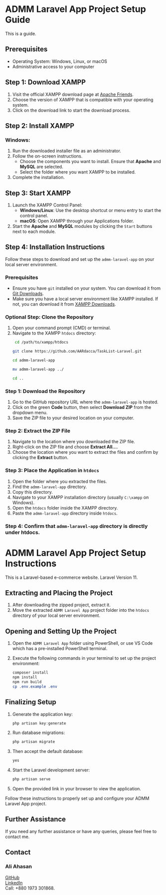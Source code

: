 # ADMM Laravel App Project Setup Guide

This is a guide.

## Prerequisites

- Operating System: Windows, Linux, or macOS
- Administrative access to your computer

## Step 1: Download XAMPP

1. Visit the official XAMPP download page at [Apache Friends](https://www.apachefriends.org/index.html).
2. Choose the version of XAMPP that is compatible with your operating system.
3. Click on the download link to start the download process.

## Step 2: Install XAMPP

### Windows:

1. Run the downloaded installer file as an administrator.
2. Follow the on-screen instructions.
   - Choose the components you want to install. Ensure that **Apache** and **MySQL** are selected.
   - Select the folder where you want XAMPP to be installed.
3. Complete the installation.


## Step 3: Start XAMPP

1. Launch the XAMPP Control Panel:
   - **Windows/Linux**: Use the desktop shortcut or menu entry to start the control panel.
   - **macOS**: Open XAMPP through your Applications folder.
2. Start the **Apache** and **MySQL** modules by clicking the `Start` buttons next to each module.

## Step 4: Installation Instructions

Follow these steps to download and set up the `admm-laravel-app` on your local server environment.

### Prerequisites

- Ensure you have `git` installed on your system. You can download it from [Git Downloads](https://git-scm.com/downloads).
- Make sure you have a local server environment like XAMPP installed. If not, you can download it from [XAMPP Downloads](https://www.apachefriends.org/download.html).

### Optional Step: Clone the Repository

1. Open your command prompt (CMD) or terminal.
2. Navigate to the XAMPP `htdocs` directory:
   ```bash
    cd /path/to/xampp/htdocs
    ```
    ```bash
    git clone https://github.com/AARdacca/TaskList-Laravel.git
    ```
    ```bash
    cd admm-laravel-app
    ```
    ```bash
    mv admm-laravel-app ../
    ```
    ```bash
    cd ..
    ```

### Step 1: Download the Repository

1. Go to the GitHub repository URL where the `admm-laravel-app` is hosted.
2. Click on the green **Code** button, then select **Download ZIP** from the dropdown menu.
3. Save the ZIP file to your desired location on your computer.

### Step 2: Extract the ZIP File

1. Navigate to the location where you downloaded the ZIP file.
2. Right-click on the ZIP file and choose **Extract All...**.
3. Choose the location where you want to extract the files and confirm by clicking the **Extract** button.

### Step 3: Place the Application in `htdocs`

1. Open the folder where you extracted the files.
2. Find the `admm-laravel-app` directory.
3. Copy this directory.
4. Navigate to your XAMPP installation directory (usually `C:\xampp` on Windows).
5. Open the `htdocs` folder inside the XAMPP directory.
6. Paste the `admm-laravel-app` directory inside `htdocs`.

### Step 4: Confirm that `admm-laravel-app` directory is directly under htdocs.

# ADMM Laravel App Project Setup Instructions
This is a Laravel-based e-commerce website.
Laravel Version 11.
## Extracting and Placing the Project
1. After downloading the zipped project, extract it.
2. Move the extracted `ADMM Laravel App` project folder into the `htdocs` directory of your local server environment.

## Opening and Setting Up the Project
1. Open the `ADMM Laravel App` folder using PowerShell, or use VS Code which has a pre-installed PowerShell terminal.
2. Execute the following commands in your terminal to set up the project environment:

    ```powershell
    composer install
    npm install
    npm run build
    cp .env.example .env
    ```

## Finalizing Setup
1. Generate the application key:
   
    ```powershell
    php artisan key:generate
    ```
2. Run database migrations:
   
    ```powershell
    php artisan migrate
    ```
3. Then accept the default database: 

    ```powershell
    yes
    ```
3. Start the Laravel development server:
   
    ```powershell
    php artisan serve
    ```
4. Open the provided link in your browser to view the application.

Follow these instructions to properly set up and configure your ADMM Laravel App project.

## Further Assistance

If you need any further assistance or have any queries, please feel free to contact me.

## Contact

### Ali Ahasan
[GitHub](https://github.com/AARdacca)  
[LinkedIn](https://www.linkedin.com/in/aliahasanraiyan/)  
Call: +880 1973 301868.